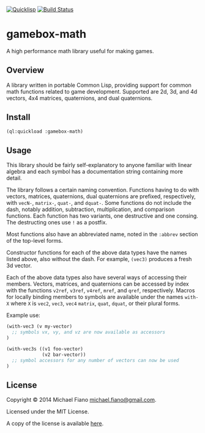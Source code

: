 [![Quicklisp](http://quickdocs.org/badge/gamebox-math.svg)](http://quickdocs.org/gamebox-math/)
[![Build Status](https://travis-ci.org/mfiano/gamebox-math.svg?branch=master)](https://travis-ci.org/mfiano/gamebox-math)

# gamebox-math

A high performance math library useful for making games.

## Overview

A library written in portable Common Lisp, providing support for common math
functions related to game development. Supported are 2d, 3d, and 4d vectors, 4x4
matrices, quaternions, and dual quaternions.

## Install

``` lisp
(ql:quickload :gamebox-math)
```

## Usage

This library should be fairly self-explanatory to anyone familiar with linear
algebra and each symbol has a documentation string containing more detail.

The library follows a certain naming convention. Functions having to do with
vectors, matrices, quaternions, dual quaternions are prefixed, respectively,
with `vecN-`, `matrix-`, `quat-`, and `dquat-`. Some functions do not include
the dash, notably addition, subtraction, multiplication, and comparison
functions. Each function has two variants, one destructive and one consing. The
destructing ones use `!` as a postfix.

Most functions also have an abbreviated name, noted in the `:abbrev` section of the top-level forms.

Constructor functions for each of the above data types have the names listed
above, also without the dash. For example, `(vec3)` produces a fresh 3d vector.

Each of the above data types also have several ways of accessing their members.
Vectors, matrices, and quaternions can be accessed by index with the functions
`v2ref`, `v3ref`, `v4ref`, `mref`, and `qref`, respectively. Macros for locally
binding members to symbols are available under the names `with-X` where `X` is
`vec2`, `vec3`, `vec4` `matrix`, `quat`, `dquat`, or their plural forms.

Example use:

```lisp
(with-vec3 (v my-vector)
  ;; symbols vx, vy, and vz are now available as accessors
)

(with-vec3s ((v1 foo-vector)
             (v2 bar-vector))
  ;; symbol accessors for any number of vectors can now be used
)
```

## License

Copyright © 2014 Michael Fiano <michael.fiano@gmail.com>.

Licensed under the MIT License.

A copy of the license is available [here](LICENSE).
